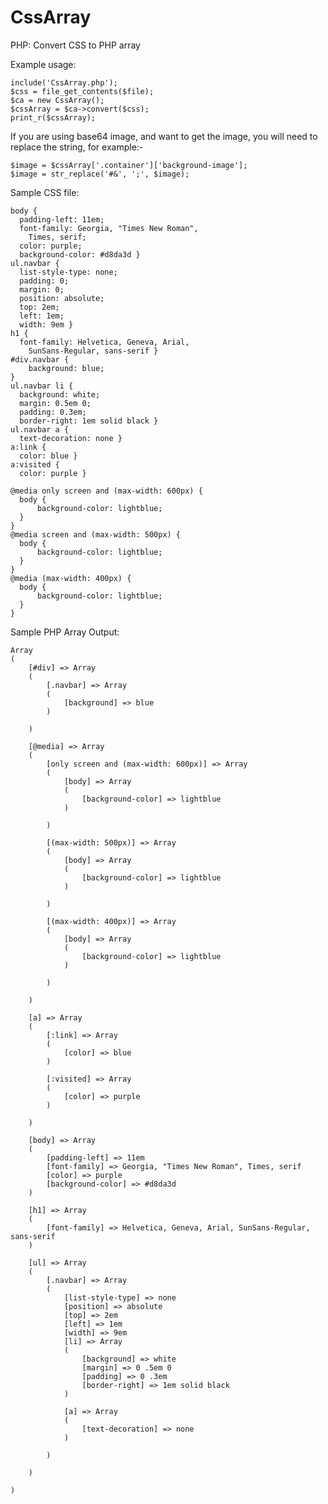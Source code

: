 # CssArray
PHP: Convert CSS to PHP array

Example usage:

	include('CssArray.php');
	$css = file_get_contents($file);
	$ca = new CssArray();
	$cssArray = $ca->convert($css);
	print_r($cssArray);

If you are using base64 image, and want to get the image, you will need to replace the string, for example:-

	$image = $cssArray['.container']['background-image'];
	$image = str_replace('#&', ';', $image);

Sample CSS file:

	body {
	  padding-left: 11em;
	  font-family: Georgia, "Times New Roman",
		Times, serif;
	  color: purple;
	  background-color: #d8da3d }
	ul.navbar {
	  list-style-type: none;
	  padding: 0;
	  margin: 0;
	  position: absolute;
	  top: 2em;
	  left: 1em;
	  width: 9em }
	h1 {
	  font-family: Helvetica, Geneva, Arial,
		SunSans-Regular, sans-serif }
	#div.navbar {
	    background: blue;
	}
	ul.navbar li {
	  background: white;
	  margin: 0.5em 0;
	  padding: 0.3em;
	  border-right: 1em solid black }
	ul.navbar a {
	  text-decoration: none }
	a:link {
	  color: blue }
	a:visited {
	  color: purple }

	@media only screen and (max-width: 600px) {
	  body {
	      background-color: lightblue;
	  }
	}
	@media screen and (max-width: 500px) {
	  body {
	      background-color: lightblue;
	  }
	}
	@media (max-width: 400px) {
	  body {
	      background-color: lightblue;
	  }
	}

Sample PHP Array Output:

	Array
	(
	    [#div] => Array
		(
		    [.navbar] => Array
			(
			    [background] => blue
			)

		)

	    [@media] => Array
		(
		    [only screen and (max-width: 600px)] => Array
			(
			    [body] => Array
				(
				    [background-color] => lightblue
				)

			)

		    [(max-width: 500px)] => Array
			(
			    [body] => Array
				(
				    [background-color] => lightblue
				)

			)

		    [(max-width: 400px)] => Array
			(
			    [body] => Array
				(
				    [background-color] => lightblue
				)

			)

		)

	    [a] => Array
		(
		    [:link] => Array
			(
			    [color] => blue 
			)

		    [:visited] => Array
			(
			    [color] => purple 
			)

		)

	    [body] => Array
		(
		    [padding-left] => 11em
		    [font-family] => Georgia, "Times New Roman", Times, serif
		    [color] => purple
		    [background-color] => #d8da3d 
		)

	    [h1] => Array
		(
		    [font-family] => Helvetica, Geneva, Arial, SunSans-Regular, sans-serif 
		)

	    [ul] => Array
		(
		    [.navbar] => Array
			(
			    [list-style-type] => none
			    [position] => absolute
			    [top] => 2em
			    [left] => 1em
			    [width] => 9em 
			    [li] => Array
				(
				    [background] => white
				    [margin] => 0 .5em 0
				    [padding] => 0 .3em
				    [border-right] => 1em solid black 
				)

			    [a] => Array
				(
				    [text-decoration] => none 
				)

			)

		)

	)
